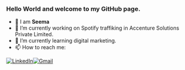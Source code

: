 ### Hello World and welcome to my GitHub page.

- 👋 I am <b>Seema</b>
- 🔭 I’m currently working on Spotify traffiking in Accenture Solutions Private Limited.
- 🌱 I’m currently learning digital marketing.
- 📫 How to reach me:
<div align="left">
  <a  href="https://www.linkedin.com/in/seemz35/" target="_blank"><img alt="LinkedIn" src="https://img.shields.io/badge/linkedin%20-%230077B5.svg?&style=for-the-badge&logo=linkedin&logoColor=white" /></a><a href="mailto:seemayyy92@gmail.com"><img  alt="Gmail" src="https://img.shields.io/badge/Gmail-D14836?style=for-the-badge&logo=gmail&logoColor=white" />
  </div>
